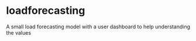 # loadforecasting
A small load forecasting model with a user dashboard to help understanding the values
